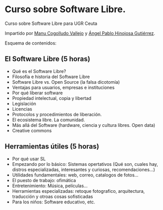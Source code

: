 # Curso sobre Software Libre.

Curso sobre Software Libre para UGR Ceuta

Impartido por [Manu Cogolludo Vallejo](https://github.com/Makova) y [Ángel Pablo Hinojosa Gutiérrez](https://github.com/psicobyte).

Esquema de contenidos:

## El Software Libre (5 horas)
- Qué es el Software Libre?
- Filosofía e historia del Software Libre
- Software Libre vs. Open Source (la falsa dicotomía)
- Ventajas para usuarios, empresas e instituciones
- Por qué liberar software
- Propiedad intelectual, copia y libertad
- Legislación
- Licencias
- Protocolos y procedimientos de liberación.
- El ecosistema libre. La comunidad.
- Más allá del Software (hardware, ciencia y cultura libres. Open data)
- Creative commons

## Herramientas útiles (5 horas)
- Por qué usar SL
- Empezando por lo básico: Sistemas opertativos (Qué son, cuales hay, distros especializadas, interesantes y curiosas, recomendaciones...)
- Utilidades fundamentales: web, correo, catalogos de fotos...
- El puesto de trabajo: ofimática
- Entretenimiento: Música, películas...
- Herramientas especializadas: retoque fotografico, arquitectura, traducción y otroas cosas sofisticadas
- Para los niños: Software educativo, etc.

